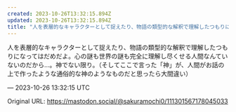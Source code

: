 ```yaml
---
created: 2023-10-26T13:32:15.894Z
updated: 2023-10-26T13:32:15.894Z
title: "人を表層的なキャラクターとして捉えたり、物語の類型的な解釈で理解したつもりになってはだめだよ。心の謎も世界の謎も完全に理解し尽くせる人間なんていないのだから…。[...]"
---
```


<p>人を表層的なキャラクターとして捉えたり、物語の類型的な解釈で理解したつもりになってはだめだよ。心の謎も世界の謎も完全に理解し尽くせる人間なんていないのだから…。神でない限り。（そしてここで言った「神」が、人間がお話の上で作ったような通俗的な神のようなものだと思ったら大間違い）</p>

&mdash; 2023-10-26 13:32:15 UTC

Original URL: https://mastodon.social/@sakuramochi0/111301567178045033
